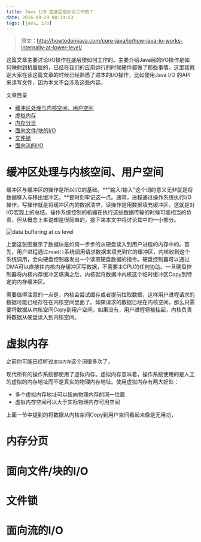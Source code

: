 ```yaml
---
title: Java I/O 在底层是如何工作的？
date: 2016-09-29 08:39:53
tags: [java, i/o]
---
```


> 原文：http://howtodoinjava.com/core-java/io/how-java-io-works-internally-at-lower-level/

这篇文章主要讨论I/O操作在底层使如何工作的。主要介绍Java层的I/O操作是如何映射到机器层的，已经在我们的应用运行的时候硬件都做了那些事情。这里我假定大家在读这篇文章的时候已经熟悉了进本的I/O操作，比如使用Java I/O 的API来读写文件，因为本文不会涉及这些内容。

文章目录

- [缓冲区处理与内核空间、用户空间](#缓冲区处理与内核空间、用户空间)
- [虚拟内存](#虚拟内存)
- [内存分页](#内存分页)
- [面向文件/块的I/O](#面向文件/块的I/O)
- [文件锁](#文件锁)
- [面向流的I/O](#面向流的I/O)

# 缓冲区处理与内核空间、用户空间

缓冲区与缓冲区的操作是所以I/O的基础。**“输入/输入”这个词的意义无非就是将数据移入与移出缓冲区。**要时刻牢记这一点。通常，进程通过操作系统执行I/O操作，写操作就是将缓冲区内的数据清空，读操作是用数据填充缓冲区。这就是对I/O宏观上的总结。操作系统控制的机器在执行这些数据传输的时候可能相当的负责，但从概念上来说却是很简单的，接下来本文中将讨论其中的一小部分。

![data buffering at os level](data-buffering-at-os-level.png)

上面这张图展示了数据块是如何一步步的从硬盘读入到用户进程的内存中的。首先，用户进程通过`read()`系统调用请求数据来填充到它的缓冲区，内核收到这个系统调用，会向硬盘控制器发出一个读取硬盘数据的指令。硬盘控制器可以通过DMA可以直接往内核内存缓冲区写数据，不需要主CPU的任何协助。一旦硬盘控制器将内核内存缓冲区填满之后，内核就将数据冲内核这个临时缓冲区Copy到特定的内存缓冲区。

需要值得注意的一点是，内核会尝试缓存或者提前拉取数据，这样用户进程请求的数据可能已经存在在内核空间里面了。如果请求的数据已经在内核空间，那么只需要将数据从内核空间Copy到用户空间，如果没有，用户进程将被挂起，内核负责将数据从硬盘读入到内核空间。

# 虚拟内存

之前你可能已经听过`虚拟内存`这个词很多次了，

现代所有的操作系统都使用了虚拟内存。虚拟内存意味着，操作系统使用的是人工的虚拟的内存地址而不是真实的物理内存地址。使用虚拟内存有两大好处：

- 多个虚拟内存地址可以指向物理内存的同一位置
- 虚拟内存空间可以大于实际物理内存可用空间

上面一节中提到的将数据从内核空间Copy到用户空间看起来像是无用功，

# 内存分页
# 面向文件/块的I/O
# 文件锁
# 面向流的I/O